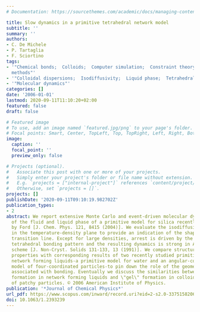 ```yaml
---
# Documentation: https://sourcethemes.com/academic/docs/managing-content/

title: Slow dynamics in a primitive tetrahedral network model
subtitle: ''
summary: ''
authors:
- C. De Michele
- P. Tartaglia
- F. Sciortino
tags:
- '"Chemical bonds;  Colloids;  Computer simulation;  Constraint theory;  Monte Carlo
  methods"'
- '"Colloidal dispersions;  Isodiffusivity;  Liquid phase;  Tetrahedral network models"'
- '"Molecular dynamics"'
categories: []
date: '2006-01-01'
lastmod: 2020-09-11T11:10:20+02:00
featured: false
draft: false

# Featured image
# To use, add an image named `featured.jpg/png` to your page's folder.
# Focal points: Smart, Center, TopLeft, Top, TopRight, Left, Right, BottomLeft, Bottom, BottomRight.
image:
  caption: ''
  focal_point: ''
  preview_only: false

# Projects (optional).
#   Associate this post with one or more of your projects.
#   Simply enter your project's folder or file name without extension.
#   E.g. `projects = ["internal-project"]` references `content/project/deep-learning/index.md`.
#   Otherwise, set `projects = []`.
projects: []
publishDate: '2020-09-11T09:10:19.982702Z'
publication_types:
- 2
abstract: We report extensive Monte Carlo and event-driven molecular dynamics simulations
  of the fluid and liquid phase of a primitive model for silica recently introduced
  by Ford [J. Chem. Phys. 121, 8415 (2004)]. We evaluate the isodiffusivity lines
  in the temperature-density plane to provide an indication of the shape of the glass
  transition line. Except for large densities, arrest is driven by the onset of the
  tetrahedral bonding pattern and the resulting dynamics is strong in Angell's classification
  scheme [J. Non-Cryst. Solids 131-133, 13 (1991)]. We compare structural and dynamic
  properties with corresponding results of two recently studied primitive models of
  network forming liquids-a primitive model for water and an angular-constraint-free
  model of four-coordinated particles-to pin down the role of the geometric constraints
  associated with bonding. Eventually we discuss the similarities between \"glass\"
  formation in network forming liquids and \"gel\" formation in colloidal dispersions
  of patchy particles. © 2006 American Institute of Physics.
publication: '*Journal of Chemical Physics*'
url_pdf: https://www.scopus.com/inward/record.uri?eid=2-s2.0-33751582069&doi=10.1063%2f1.2393239&partnerID=40&md5=6cbc329e3d0c692ba16cdaa254278a4d
doi: 10.1063/1.2393239
---
```

